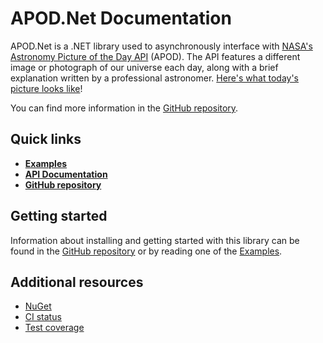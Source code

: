 # APOD.Net Documentation
APOD.Net is a .NET library used to asynchronously interface with [NASA's Astronomy Picture of the Day API](https://api.nasa.gov#apod "Official API documentation - api.nasa.gov") (APOD). The API features a different image or photograph of our universe each day, along with a brief explanation written by a professional astronomer. [Here's what today's picture looks like](https://apod.nasa.gov/apod/astropix.html "Astronomy Picture of the Day - apod.nasa.gov")!

You can find more information in the [GitHub repository](https://github.com/LeMorrow/APOD.Net).

## Quick links
- **[Examples](https://lemorrow.github.io/APOD.Net/examples/)**
- **[API Documentation](https://lemorrow.github.io/APOD.Net/api/)**
- **[GitHub repository](https://github.com/LeMorrow/APOD.Net)**

## Getting started
Information about installing and getting started with this library can be found in the [GitHub repository](https://github.com/LeMorrow/APOD.Net) or by reading one of the [Examples](https://lemorrow.github.io/APOD.Net/examples/).

## Additional resources
- [NuGet](https://www.nuget.org/packages/APOD.Net/)
- [CI status](https://github.com/LeMorrow/APOD.Net/actions)
- [Test coverage](https://coveralls.io/github/LeMorrow/APOD.Net?branch=master)
